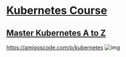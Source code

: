 # [Kubernetes Course][link]
## [Master Kubernetes A to Z][link]
https://amigoscode.com/p/kubernetes
![img](https://user-images.githubusercontent.com/40702606/125662602-659453c2-9248-4aef-b7e2-07595da39f94.png)

[link]: https://amigoscode.com/p/kubernetes

